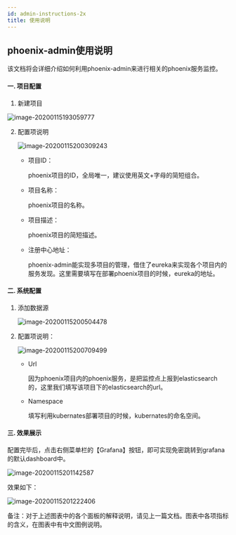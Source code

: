 ```yaml
---
id: admin-instructions-2x
title: 使用说明
---
```


## phoenix-admin使用说明

该文档将会详细介绍如何利用phoenix-admin来进行相关的phoenix服务监控。



#### 一. 项目配置

1. 新建项目

![image-20200115193059777](assets\phoenix2.x\phoenix-admin\image-20200115193059777.png)

2. 配置项说明

   ![image-20200115200309243](assets\phoenix2.x\phoenix-admin\image-20200115200309243.png)

   * 项目ID：

     phoenix项目的ID，全局唯一，建议使用英文+字母的简短组合。

   * 项目名称：

     phoenix项目的名称。

   * 项目描述：

     phoenix项目的简短描述。

   * 注册中心地址：

     phoenix-admin能实现多项目的管理，借住了eureka来实现各个项目内的服务发现。这里需要填写在部署phoenix项目的时候，eureka的地址。

     

#### 二. 系统配置

1. 添加数据源

   ![image-20200115200504478](assets\phoenix2.x\phoenix-admin\image-20200115200504478.png)

2. 配置项说明：

   ![image-20200115200709499](assets\phoenix2.x\phoenix-admin\image-20200115200709499.png)

   * Url

     因为phoenix项目内的phoenix服务，是把监控点上报到elasticsearch的，这里我们填写该项目下的elasticsearch的url。

   * Namespace

     填写利用kubernates部署项目的时候，kubernates的命名空间。



#### 三. 效果展示

配置完毕后，点击右侧菜单栏的【Grafana】按钮，即可实现免密跳转到grafana的默认dashboard中。

![image-20200115201142587](assets\phoenix2.x\phoenix-admin\image-20200115201142587.png)



效果如下：

![image-20200115201222406](assets\phoenix2.x\phoenix-admin\image-20200115201222406.png)



备注：对于上述图表中的各个面板的解释说明，请见上一篇文档。图表中各项指标的含义，在图表中有中文图例说明。
